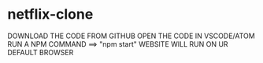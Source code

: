 # netflix-clone
DOWNLOAD THE CODE FROM GITHUB 
OPEN THE CODE IN VSCODE/ATOM
RUN A NPM COMMAND ==> "npm start"
WEBSITE WILL RUN ON UR DEFAULT BROWSER
